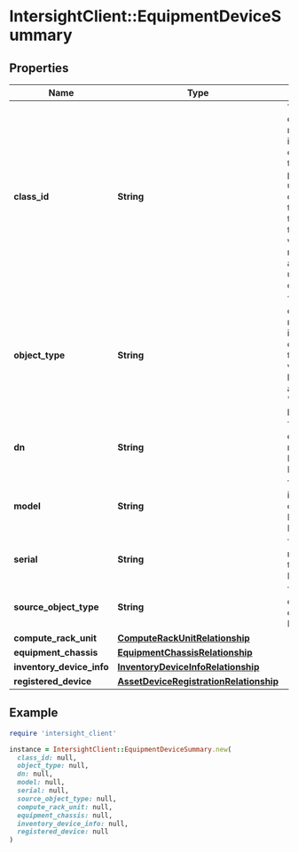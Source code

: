 # IntersightClient::EquipmentDeviceSummary

## Properties

| Name | Type | Description | Notes |
| ---- | ---- | ----------- | ----- |
| **class_id** | **String** | The fully-qualified name of the instantiated, concrete type. This property is used as a discriminator to identify the type of the payload when marshaling and unmarshaling data. | [default to &#39;equipment.DeviceSummary&#39;] |
| **object_type** | **String** | The fully-qualified name of the instantiated, concrete type. The value should be the same as the &#39;ClassId&#39; property. | [default to &#39;equipment.DeviceSummary&#39;] |
| **dn** | **String** | The distinguished name for the Network Element. | [optional][readonly] |
| **model** | **String** | The model information of the Network Element. | [optional][readonly] |
| **serial** | **String** | The serial number for the Network Element. | [optional][readonly] |
| **source_object_type** | **String** | The source object type of this view MO. | [optional][readonly] |
| **compute_rack_unit** | [**ComputeRackUnitRelationship**](ComputeRackUnitRelationship.md) |  | [optional] |
| **equipment_chassis** | [**EquipmentChassisRelationship**](EquipmentChassisRelationship.md) |  | [optional] |
| **inventory_device_info** | [**InventoryDeviceInfoRelationship**](InventoryDeviceInfoRelationship.md) |  | [optional] |
| **registered_device** | [**AssetDeviceRegistrationRelationship**](AssetDeviceRegistrationRelationship.md) |  | [optional] |

## Example

```ruby
require 'intersight_client'

instance = IntersightClient::EquipmentDeviceSummary.new(
  class_id: null,
  object_type: null,
  dn: null,
  model: null,
  serial: null,
  source_object_type: null,
  compute_rack_unit: null,
  equipment_chassis: null,
  inventory_device_info: null,
  registered_device: null
)
```

